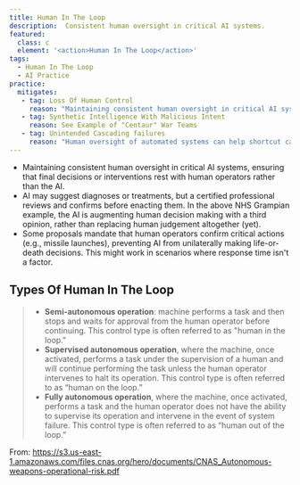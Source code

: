 ```yaml
---
title: Human In The Loop
description:  Consistent human oversight in critical AI systems.
featured: 
  class: c
  element: '<action>Human In The Loop</action>'
tags: 
  - Human In The Loop
  - AI Practice
practice:
  mitigates:
   - tag: Loss Of Human Control
     reason: "Maintaining consistent human oversight in critical AI systems, ensuring that final decisions or interventions rest with human operators rather than the AI."
   - tag: Synthetic Intelligence With Malicious Intent
     reason: See Example of "Centaur" War Teams
   - tag: Unintended Cascading failures
     reason: "Human oversight of automated systems can help shortcut cascading failure."
---
```


<PracticeIntro details={frontMatter} />

- Maintaining consistent human oversight in critical AI systems, ensuring that final decisions or interventions rest with human operators rather than the AI.  
- AI may suggest diagnoses or treatments, but a certified professional reviews and confirms before enacting them.  In the above NHS Grampian example, the AI is augmenting human decision making with a third opinion, rather than replacing human judgement altogether (yet).
- Some proposals mandate that human operators confirm critical actions (e.g., missile launches), preventing AI from unilaterally making life-or-death decisions.  This might work in scenarios where response time isn't a factor.

## Types Of Human In The Loop

> - **Semi-autonomous operation**: machine performs a task and then stops and waits for approval from the human operator before continuing. This control type is often referred to as "human in the loop."
> - **Supervised autonomous operation**, where the machine, once activated, performs a task under the supervision of a human and will continue performing the task unless the human operator intervenes to halt its operation. This control type is often referred to as “human on the loop.”
> - **Fully autonomous operation**, where the machine, once activated, performs a task and the human operator does not have the ability to supervise its operation and intervene in the event of system failure. This control type is often referred to as “human out of the loop.”

From: https://s3.us-east-1.amazonaws.com/files.cnas.org/hero/documents/CNAS_Autonomous-weapons-operational-risk.pdf